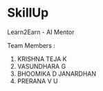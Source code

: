 # SkillUp
Learn2Earn - AI Mentor

Team Members : 
1. KRISHNA TEJA K
2. VASUNDHARA G
3. BHOOMIKA D JANARDHAN
4. PRERANA V U
